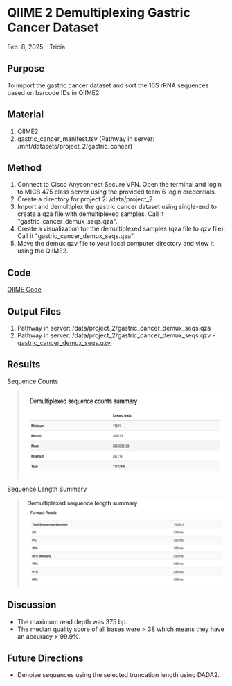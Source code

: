 # QIIME 2 Demultiplexing Gastric Cancer Dataset

Feb. 8, 2025 - Tricia

## Purpose
To import the gastric cancer dataset and sort the 16S rRNA sequences based on barcode IDs in QIIME2

## Material
1. QIIME2
2. gastric_cancer_manifest.tsv (Pathway in server: /mnt/datasets/project_2/gastric_cancer)

## Method

1. Connect to Cisco Anyconnect Secure VPN. Open the terminal and login to MICB 475 class server using the provided team 6 login credentials.
2. Create a directory for project 2: /data/project_2
3. Import and demultiplex the gastric cancer dataset using single-end to create a qza file with
demultiplexed samples. Call it "gastric_cancer_demux_seqs.qza".
5. Create a visualization for the demultiplexed samples (qza file to qzv file). Call it "gastric_cancer_demux_seqs.qza".
6. Move the demux.qzv file to your local computer directory and view it using the QIIME2.

## Code
[QIIME Code](/QIIME2/Data_Processing_Script.txt)

## Output Files

1. Pathway in server: /data/project_2/gastric_cancer_demux_seqs.qza 
2. Pathway in server: /data/project_2/gastric_cancer_demux_seqs.qzv - [gastric_cancer_demux_seqs.qzv](/QIIME2/exports/gastric_cancer_demux_seqs.qzv)

## Results

Sequence Counts
> <img src="/QIIME2/visuals/demultiplexed_seqs_count.png" height="200">

Sequence Length Summary
> <img src="/QIIME2/visuals/demultiplexed_seqs_length_summary.png" height="200">

## Discussion
- The maximum read depth was 375 bp.
- The median quality score of all bases were > 38 which means they have an accuracy > 99.9%.


## Future Directions
- Denoise sequences using the selected truncation length using DADA2.
